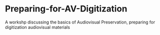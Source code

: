 # Preparing-for-AV-Digitization
A workshp discussing the basics of Audiovisual Preservation, preparing for digitization audiovisual materials
